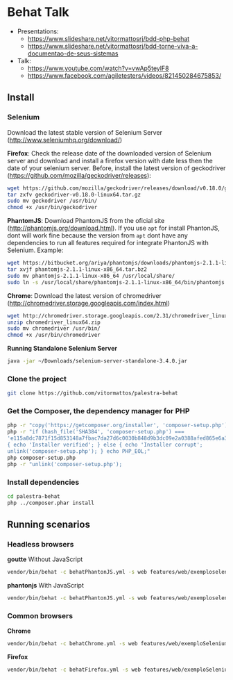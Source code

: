 Behat Talk
==============

* Presentations:
  * https://www.slideshare.net/vitormattosrj/bdd-php-behat
  * https://www.slideshare.net/vitormattosrj/bdd-torne-viva-a-documentao-de-seus-sistemas
* Talk:
  * https://www.youtube.com/watch?v=vwAp5teylF8
  * https://www.facebook.com/agiletesters/videos/821450284675853/

## Install
### Selenium

Download the latest stable version of Selenium Server (http://www.seleniumhq.org/download/)

**Firefox**: Check the release date of the downloaded version of Selenium
server and download and install a firefox version with date less then the 
date of your selenium server. Before, install the latest version of
geckodriver (https://github.com/mozilla/geckodriver/releases):
```bash
wget https://github.com/mozilla/geckodriver/releases/download/v0.18.0/geckodriver-v0.18.0-linux64.tar.gz
tar zxfv geckodriver-v0.18.0-linux64.tar.gz
sudo mv geckodriver /usr/bin/
chmod +x /usr/bin/geckodriver
```

**PhantomJS**: Download PhantomJS from the oficial site
(http://phantomjs.org/download.html). If you use `apt` for install
PhantonJS, dont will work fine because the version from `apt` dont have 
any dependencies to run all features required for integrate PhantonJS with
Selenium. Example:
```bash
wget https://bitbucket.org/ariya/phantomjs/downloads/phantomjs-2.1.1-linux-x86_64.tar.bz2
tar xvjf phantomjs-2.1.1-linux-x86_64.tar.bz2
sudo mv phantomjs-2.1.1-linux-x86_64 /usr/local/share/
sudo ln -s /usr/local/share/phantomjs-2.1.1-linux-x86_64/bin/phantomjs /usr/local/bin/
```

**Chrome**: Download the latest version of chromedriver
(http://chromedriver.storage.googleapis.com/index.html)
```bash
wget http://chromedriver.storage.googleapis.com/2.31/chromedriver_linux64.zip
unzip chromedriver_linux64.zip
sudo mv chromedriver /usr/bin/
chmod +x /usr/bin/chromedriver
```

**Running Standalone Selenium Server**
```bash
java -jar ~/Downloads/selenium-server-standalone-3.4.0.jar
```

### Clone the project
```bash
git clone https://github.com/vitormattos/palestra-behat
```
### Get the Composer, the dependency manager for PHP
```bash
php -r "copy('https://getcomposer.org/installer', 'composer-setup.php');"
php -r "if (hash_file('SHA384', 'composer-setup.php') ===
'e115a8dc7871f15d853148a7fbac7da27d6c0030b848d9b3dc09e2a0388afed865e6a3d6b3c0fad45c48e2b5fc1196ae')
{ echo 'Installer verified'; } else { echo 'Installer corrupt';
unlink('composer-setup.php'); } echo PHP_EOL;"
php composer-setup.php
php -r "unlink('composer-setup.php');
```
### Install dependencies
```bash
cd palestra-behat
php ../composer.phar install
```

## Running scenarios
### Headless browsers
**goutte**
Without JavaScript
```bash
vendor/bin/behat -c behatPhantonJS.yml -s web features/web/exemploselenium.feature
```

**phantonjs**
With JavaScript
```bash
vendor/bin/behat -c behatPhantonJS.yml -s web features/web/exemploselenium.feature
```

### Common browsers
**Chrome**
```bash
vendor/bin/behat -c behatChrome.yml -s web features/web/exemploSelenium.feature
```

**Firefox**
```bash
vendor/bin/behat -c behatFirefox.yml -s web features/web/exemploSelenium.feature
```
